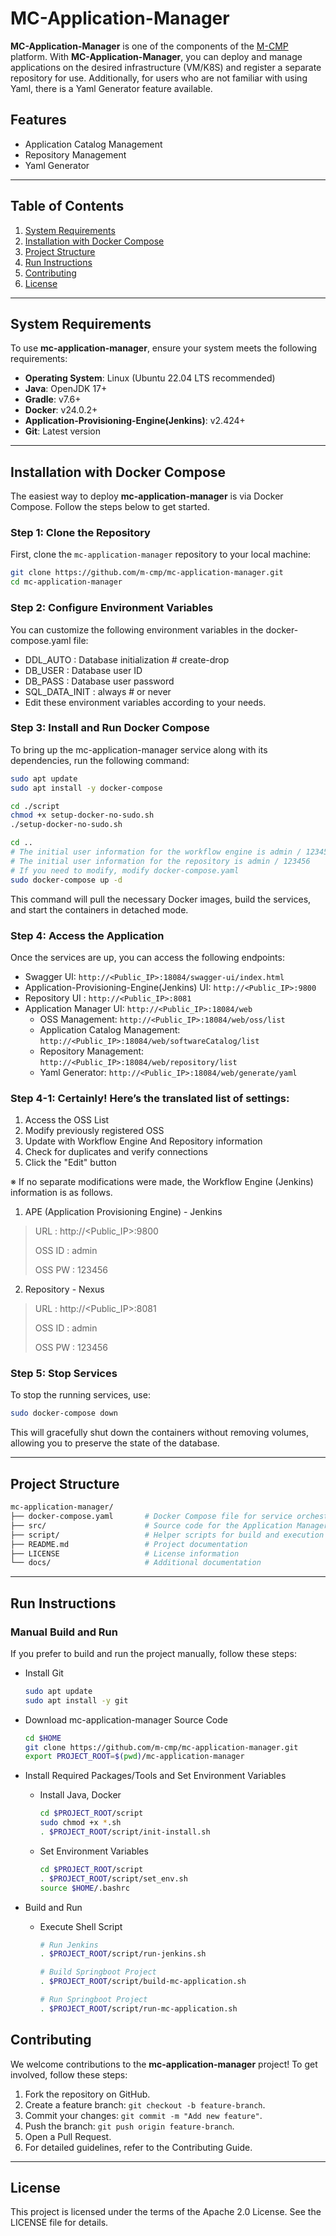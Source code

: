 # MC-Application-Manager

**MC-Application-Manager** is one of the components of the [M-CMP](https://github.com/m-cmp/docs/tree/main) platform. With **MC-Application-Manager**, you can deploy and manage applications on the desired infrastructure (VM/K8S) and register a separate repository for use. Additionally, for users who are not familiar with using Yaml, there is a Yaml Generator feature available.

## Features

- Application Catalog Management
- Repository Management
- Yaml Generator

---

## Table of Contents

1. [System Requirements](#system-requirements)
2. [Installation with Docker Compose](#installation-with-docker-compose)
3. [Project Structure](#project-structure)
4. [Run Instructions](#run-instructions)
5. [Contributing](#contributing)
6. [License](#license)

---

## System Requirements

To use **mc-application-manager**, ensure your system meets the following requirements:

- **Operating System**: Linux (Ubuntu 22.04 LTS recommended)
- **Java**: OpenJDK 17+
- **Gradle**: v7.6+
- **Docker**: v24.0.2+
- **Application-Provisioning-Engine(Jenkins)**: v2.424+
- **Git**: Latest version
---

## Installation with Docker Compose

The easiest way to deploy **mc-application-manager** is via Docker Compose. Follow the steps below to get started.

### Step 1: Clone the Repository

First, clone the `mc-application-manager` repository to your local machine:

```bash
git clone https://github.com/m-cmp/mc-application-manager.git
cd mc-application-manager
```

### Step 2: Configure Environment Variables
You can customize the following environment variables in the docker-compose.yaml file:

- DDL_AUTO : Database initialization # create-drop
- DB_USER : Database user ID
- DB_PASS : Database user password 
- SQL_DATA_INIT : always # or never
- Edit these environment variables according to your needs.

### Step 3: Install and Run Docker Compose
To bring up the mc-application-manager service along with its dependencies, run the following command:
```bash
sudo apt update
sudo apt install -y docker-compose

cd ./script
chmod +x setup-docker-no-sudo.sh
./setup-docker-no-sudo.sh

cd ..
# The initial user information for the workflow engine is admin / 123456
# The initial user information for the repository is admin / 123456
# If you need to modify, modify docker-compose.yaml
sudo docker-compose up -d
```
This command will pull the necessary Docker images, build the services, and start the containers in detached mode.

### Step 4: Access the Application
Once the services are up, you can access the following endpoints:
- Swagger UI: `http://<Public_IP>:18084/swagger-ui/index.html`
- Application-Provisioning-Engine(Jenkins) UI: `http://<Public_IP>:9800`
- Repository UI : `http://<Public_IP>:8081`
- Application Manager UI: `http://<Public_IP>:18084/web`
  - OSS Management: `http://<Public_IP>:18084/web/oss/list`
  - Application Catalog Management: `http://<Public_IP>:18084/web/softwareCatalog/list`
  - Repository Management: `http://<Public_IP>:18084/web/repository/list`
  - Yaml Generator: `http://<Public_IP>:18084/web/generate/yaml`

### Step 4-1: Certainly! Here’s the translated list of settings:
1. Access the OSS List
2. Modify previously registered OSS
3. Update with Workflow Engine And Repository information
4. Check for duplicates and verify connections
5. Click the "Edit" button

※ If no separate modifications were made, the Workflow Engine (Jenkins) information is as follows.
1. APE (Application Provisioning Engine) - Jenkins
> URL : http://<Public_IP>:9800
> 
> OSS ID : admin
> 
> OSS PW : 123456

2. Repository - Nexus
> URL : http://<Public_IP>:8081
> 
> OSS ID : admin
> 
> OSS PW : 123456

### Step 5: Stop Services
To stop the running services, use:
```bash
sudo docker-compose down
```
This will gracefully shut down the containers without removing volumes, allowing you to preserve the state of the database.

---

## Project Structure
```bash
mc-application-manager/
├── docker-compose.yaml       # Docker Compose file for service orchestration
├── src/                      # Source code for the Application Manager
├── script/                   # Helper scripts for build and execution
├── README.md                 # Project documentation
├── LICENSE                   # License information
└── docs/                     # Additional documentation
```

---

## Run Instructions

### Manual Build and Run

If you prefer to build and run the project manually, follow these steps:
- Install Git
  ```bash
  sudo apt update
  sudo apt install -y git
  ```
- Download mc-application-manager Source Code
  ```bash
  cd $HOME
  git clone https://github.com/m-cmp/mc-application-manager.git
  export PROJECT_ROOT=$(pwd)/mc-application-manager
  ```

- Install Required Packages/Tools and Set Environment Variables
  - Install Java, Docker
    ```bash
    cd $PROJECT_ROOT/script
    sudo chmod +x *.sh
    . $PROJECT_ROOT/script/init-install.sh
    ```

  - Set Environment Variables
    ```bash
    cd $PROJECT_ROOT/script
    . $PROJECT_ROOT/script/set_env.sh
    source $HOME/.bashrc
    ```

- Build and Run
  - Execute Shell Script
    ```bash
    # Run Jenkins
    . $PROJECT_ROOT/script/run-jenkins.sh
  
    # Build Springboot Project
    . $PROJECT_ROOT/script/build-mc-application.sh
  
    # Run Springboot Project
    . $PROJECT_ROOT/script/run-mc-application.sh
    ```

## Contributing

We welcome contributions to the **mc-application-manager** project! To get involved, follow these steps:

1. Fork the repository on GitHub.
2. Create a feature branch: ```git checkout -b feature-branch```.
3. Commit your changes: ```git commit -m "Add new feature"```.
4. Push the branch: ```git push origin feature-branch```.
5. Open a Pull Request.
6. For detailed guidelines, refer to the Contributing Guide.

---

## License
This project is licensed under the terms of the Apache 2.0 License. See the LICENSE file for details.












































































[//]: # ()
[//]: # (## mc-application-manager 실행 및 개발 환경)

[//]: # ()
[//]: # ()
[//]: # (---)

[//]: # ()
[//]: # (---)

[//]: # ()
[//]: # (## mc-application-manager 실행 방법)

[//]: # ()
[//]: # (### 소스 코드 기반 설치 및 실행)

[//]: # ()
[//]: # (- 방화벽 설정)

[//]: # (- 소스 다운로드 &#40;Git clone&#41;)

[//]: # (- 필요 패키지/도구 설치 &#40;Java, Gradle, Git, Docker&#41;)

[//]: # (- 빌드 및 실행 &#40;shell script&#41;)

[//]: # ()
[//]: # (---)

[//]: # ()
[//]: # (---)

[//]: # ()
[//]: # (## mc-application-manager 소스 빌드 및 실행 방법 상세)

[//]: # ()
[//]: # (### &#40;1&#41; 방화벽 TCP 포트 허용 설정)

[//]: # ()
[//]: # (- 80, 443 &#40;webUI: 0.2.0에서는 18084 공유&#41;)

[//]: # (- 18084 &#40;application&#41;)

[//]: # (- 8081 &#40;Nexus&#41;)

[//]: # ()
[//]: # (### &#40;2&#41; 소스 다운로드)

[//]: # ()
[//]: # (- Git 설치)

[//]: # (  ```bash)

[//]: # (  	sudo apt update)

[//]: # (  	sudo apt install -y git)

[//]: # (  ```)

[//]: # (- mc-workflow-manager 소스 다운로드)

[//]: # (  ```bash)

[//]: # (  	export BASE_DIR=$HOME/app-manager)

[//]: # (  	mkdir -p $BASE_DIR)

[//]: # (  	cd $BASE_DIR)

[//]: # (  	git clone https://github.com/m-cmp/mc-application-manager.git)

[//]: # (  	export PROJECT_ROOT=$&#40;pwd&#41;/mc-application-manager)

[//]: # (  ```)

[//]: # ()
[//]: # (### &#40;3&#41; 필요 패키지/도구 설치)

[//]: # ()
[//]: # (- Java, Gradle, Git, Docker 설치)

[//]: # ()
[//]: # (  ```bash)

[//]: # (  	cd $PROJECT_ROOT/scripts)

[//]: # (  	sudo chmod +x *.sh)

[//]: # (  	. $PROJECT_ROOT/scripts/init-install.sh)

[//]: # (  	mkdir -p $BASE_DIR/build)

[//]: # (  ```)

[//]: # ()
[//]: # (- Nexus 설치)

[//]: # (- v0.2.0에서는 지원 전 이므로 추후 업데이트)

[//]: # ()
[//]: # ()
[//]: # (### &#40;4&#41; 빌드 및 실행)

[//]: # ()
[//]: # (- Shell Script 실행)

[//]: # ()
[//]: # (  ```bash)

[//]: # (  	. $PROJECT_ROOT/docker-run.sh)

[//]: # ()
[//]: # (  ```)

[//]: # ()
[//]: # (- &#40;임시&#41; webUI 접속)

[//]: # (    - http://Public_IP주소:18084/tabler/software-catalog.html)

[//]: # (- Swagger 접속)

[//]: # (    - http://Public_IP주소:18084/swagger-ui/index.html)

[//]: # (- nexus 접속)

[//]: # (    - http://Public_IP주소:8081)

[//]: # ()
[//]: # (---)

[//]: # ()
[//]: # (---)

[//]: # ()
[//]: # (## How to Contribute)

[//]: # ()
[//]: # (- Issues/Discussions/Ideas: Utilize issue of mc-application-manager)
